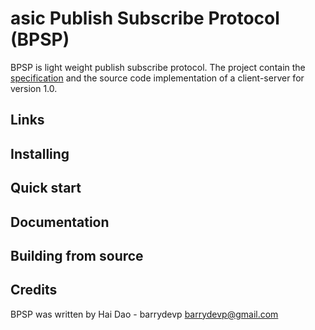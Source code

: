 asic Publish Subscribe Protocol (BPSP)
=================

BPSP is light weight publish subscribe protocol. The project contain the [specification](https://github.com/barrydevp/bpsp/blob/master/specs/specification.md)
and the source code implementation of a client-server for version 1.0.

## Links

## Installing

## Quick start

## Documentation

## Building from source

## Credits

BPSP was written by Hai Dao - barrydevp <barrydevp@gmail.com>
